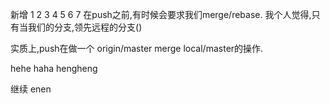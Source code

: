 新增
1
2
3
4
5
6
7
在push之前,有时候会要求我们merge/rebase.
我个人觉得,只有当我们的分支,领先远程的分支()

实质上,push在做一个 origin/master merge local/master的操作.

hehe
haha
hengheng

继续
enen